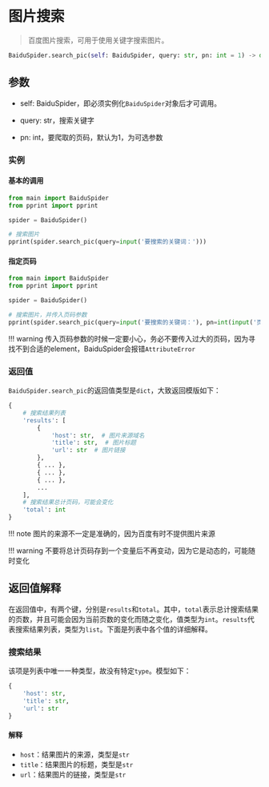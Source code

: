 # 图片搜索

> 百度图片搜索，可用于使用关键字搜索图片。

```python
BaiduSpider.search_pic(self: BaiduSpider, query: str, pn: int = 1) -> dict
```

## 参数

- self: BaiduSpider，即必须实例化`BaiduSpider`对象后才可调用。

- query: str，搜索关键字

- pn: int，要爬取的页码，默认为1，为可选参数

### 实例

#### 基本的调用

```python
from main import BaiduSpider
from pprint import pprint

spider = BaiduSpider()

# 搜索图片
pprint(spider.search_pic(query=input('要搜索的关键词：')))
```

#### 指定页码

```python
from main import BaiduSpider
from pprint import pprint

spider = BaiduSpider()

# 搜索图片，并传入页码参数
pprint(spider.search_pic(query=input('要搜索的关键词：'), pn=int(input('页码：'))))
```

!!! warning
    传入页码参数的时候一定要小心，务必不要传入过大的页码，因为寻找不到合适的element，BaiduSpider会报错`AttributeError`

### 返回值

`BaiduSpider.search_pic`的返回值类型是`dict`，大致返回模版如下：

```python
{
    # 搜索结果列表
    'results': [
        {
            'host': str,  # 图片来源域名
            'title': str,  # 图片标题
            'url': str  # 图片链接
        },
        { ... },
        { ... },
        { ... },
        ...
    ],
    # 搜索结果总计页码，可能会变化
    'total': int
}
```

!!! note
    图片的来源不一定是准确的，因为百度有时不提供图片来源

!!! warning
    不要将总计页码存到一个变量后不再变动，因为它是动态的，可能随时变化


## 返回值解释

在返回值中，有两个键，分别是`results`和`total`。其中，`total`表示总计搜索结果的页数，并且可能会因为当前页数的变化而随之变化，值类型为`int`。`results`代表搜索结果列表，类型为`list`。下面是列表中各个值的详细解释。

### 搜索结果

该项是列表中唯一一种类型，故没有特定`type`。模型如下：

```python
{
    'host': str,
    'title': str,
    'url': str
}
```

#### 解释

- `host`：结果图片的来源，类型是`str`
- `title`：结果图片的标题，类型是`str`
- `url`：结果图片的链接，类型是`str`
